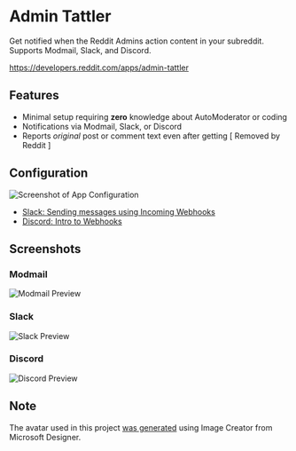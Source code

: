 # Admin Tattler

Get notified when the Reddit Admins action content in your subreddit. Supports Modmail, Slack, and Discord.

https://developers.reddit.com/apps/admin-tattler

## Features

* Minimal setup requiring **zero** knowledge about AutoModerator or coding
* Notifications via Modmail, Slack, or Discord
* Reports _original_ post or comment text even after getting [ Removed by Reddit ]

## Configuration

![Screenshot of App Configuration](https://github.com/shiruken/admin-tattler/assets/867617/83e6326c-0273-4f02-8d86-681bc7cbfa10)

* [Slack: Sending messages using Incoming Webhooks](https://api.slack.com/messaging/webhooks)
* [Discord: Intro to Webhooks](https://support.discord.com/hc/en-us/articles/228383668-Intro-to-Webhooks)

## Screenshots

### Modmail

![Modmail Preview](https://github.com/shiruken/admin-tattler/assets/867617/ef72b287-83fa-44bf-98fb-28a85adbe07c)

### Slack

![Slack Preview](https://github.com/shiruken/admin-tattler/assets/867617/836a0c74-ee65-41bd-be09-58ac4c2fddcf)

### Discord

![Discord Preview](https://github.com/shiruken/admin-tattler/assets/867617/0f28d0f3-39df-4a81-b4e5-ec49556d6b8a)

## Note

The avatar used in this project [was generated](https://www.bing.com/images/create/reddit-snoo-informant/1-65b3fd4630364e98a5ac66ee3f7ee499?id=dIWuP5X6chNUmVBr6cLJHQ%3D%3D&view=detailv2&idpp=genimg&form=GCRIDP&ajaxhist=0&ajaxserp=0) using Image Creator from Microsoft Designer.
